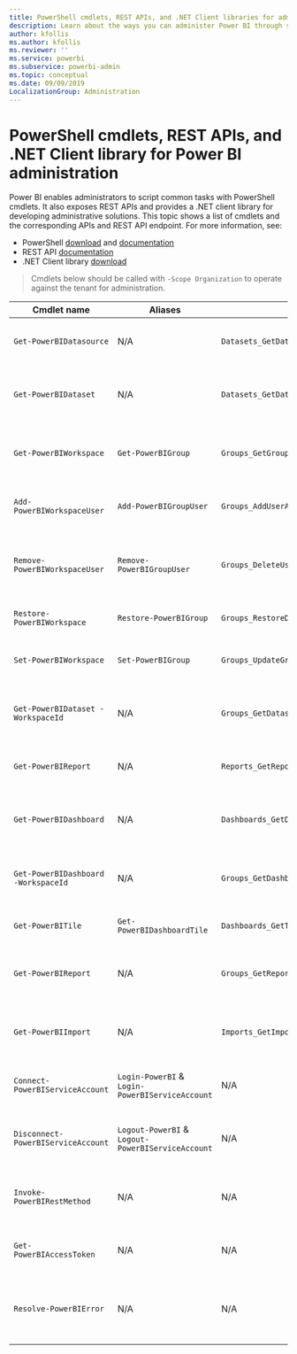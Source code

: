 ```yaml
---
title: PowerShell cmdlets, REST APIs, and .NET Client libraries for administrators
description: Learn about the ways you can administer Power BI through scripts and programming APIs.
author: kfollis
ms.author: kfollis
ms.reviewer: ''
ms.service: powerbi
ms.subservice: powerbi-admin
ms.topic: conceptual
ms.date: 09/09/2019
LocalizationGroup: Administration
---
```


# PowerShell cmdlets, REST APIs, and .NET Client library for Power BI administration
Power BI enables administrators to script common tasks with PowerShell cmdlets. It also exposes REST APIs and provides a .NET client library for developing administrative solutions. This topic shows a list of cmdlets and the corresponding APIs and REST API endpoint. For more information, see:

- PowerShell [download](https://www.powershellgallery.com/packages/MicrosoftPowerBIMgmt/) and [documentation](/powershell/power-bi/overview?view=powerbi-ps&preserve-view=true)
- REST API [documentation](/rest/api/power-bi/admin)
- .NET Client library [download](https://www.nuget.org/packages/Microsoft.PowerBI.Api/)

> Cmdlets below should be called with `-Scope Organization` to operate against the tenant for administration.

| **Cmdlet name** | **Aliases** | **API** | **REST API endpoint** | **Description** |
| --- | --- | --- | --- | --- |
| `Get-PowerBIDatasource` | N/A | `Datasets_GetDataSourcesAsAdmin` | /v1.0/myorg/admin/datasets/{datasetkey}/datasources | Gets the data sources for a given dataset. |
| `Get-PowerBIDataset` | N/A | `Datasets_GetDatasetsAsAdmin` | /v1.0/myorg/admin/datasets | Gets the full list of datasets in a Power BI tenant. |
| `Get-PowerBIWorkspace` | `Get-PowerBIGroup` | `Groups_GetGroupsAsAdmin` | /v1.0/myorg/admin/groups | Gets the full list of workspaces in a Power BI tenant. |
| `Add-PowerBIWorkspaceUser` | `Add-PowerBIGroupUser` | `Groups_AddUserAsAdmin` | /v1.0/myorg/admin/groups/{groupId}/users | Adds a user as a member to a given workspace. |
| `Remove-PowerBIWorkspaceUser` | `Remove-PowerBIGroupUser` | `Groups_DeleteUserAsAdmin` | /v1.0/myorg/admin/groups/{groupId}/users/{user} | Removes a user from the membership list of a given workspace. |
| `Restore-PowerBIWorkspace` |`Restore-PowerBIGroup` | `Groups_RestoreDeletedGroupAsAdmin` | /v1.0/myorg/admin/groups/{groupId}/restore | Restores a deleted workspace. |
| `Set-PowerBIWorkspace` |`Set-PowerBIGroup` | `Groups_UpdateGroupAsAdmin` | /v1.0/myorg/admin/groups/{groupId} | Updates the properties of a given workspace. |
| `Get-PowerBIDataset -WorkspaceId` | N/A | `Groups_GetDatasetsAsAdmin` | /v1.0/myorg/admin/groups/{group\_id}/datasets | Gets the datasets within a given workspace. |
| `Get-PowerBIReport` | N/A | `Reports_GetReportsAsAdmin` | /v1.0/myorg/admin/reports | Gets the full list of reports in a Power BI tenant. |
| `Get-PowerBIDashboard` | N/A | `Dashboards_GetDashboardsAsAdmin` | /v1.0/myorg/admin/dashboards | Gets the full list of dashboards in a Power BI tenant. |
| `Get-PowerBIDashboard -WorkspaceId` | N/A | `Groups_GetDashboardsAsAdmin` | /v1.0/myorg/admin/groups/{group\_id}/dashboards | Gets the dashboards within a given workspace. |
| `Get-PowerBITile` | `Get-PowerBIDashboardTile` | `Dashboards_GetTilesAsAdmin` | /v1.0/myorg/admin/dashboards/{dashboard\_id}/tiles | Gets the tiles of a given dashboard. |
| `Get-PowerBIReport` | N/A | `Groups_GetReportsAsAdmin` | /v1.0/myorg/admin/groups/{group\_id}/reports | Gets the reports within a given workspace. |
| `Get-PowerBIImport` | N/A | `Imports_GetImportsAsAdmin` | /v1.0/myorg/admin/imports | Gets the full list of imports in a Power BI tenant. |
| `Connect-PowerBIServiceAccount` | `Login-PowerBI` &  `Login-PowerBIServiceAccount` | N/A | N/A | Login to Power BI and start a session. |
| `Disconnect-PowerBIServiceAccount` | `Logout-PowerBI` & `Logout-PowerBIServiceAccount` | N/A | N/A | Logout of Power BI and close the existing session. |
| `Invoke-PowerBIRestMethod`| N/A | N/A | N/A | Send arbitrary REST API calls to Power BI. |
| `Get-PowerBIAccessToken`| N/A | N/A | N/A | Obtain the Power BI access token in a session. |
| `Resolve-PowerBIError`| N/A | N/A | N/A | Get detailed error information for unsuccessful cmdlet calls. |